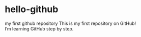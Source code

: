 # hello-github
my first github repository
This is my first repository on GitHub!  
I’m learning GitHub step by step.
